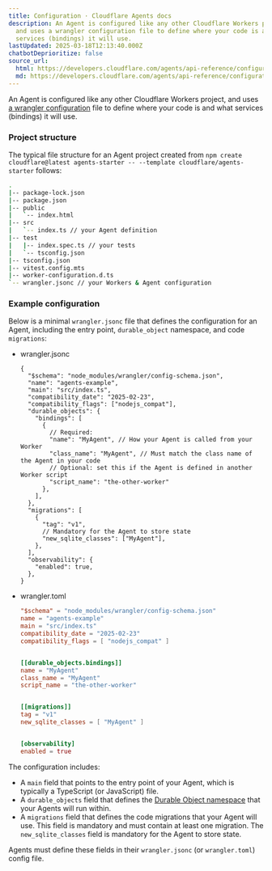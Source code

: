 ```yaml
---
title: Configuration · Cloudflare Agents docs
description: An Agent is configured like any other Cloudflare Workers project,
  and uses a wrangler configuration file to define where your code is and what
  services (bindings) it will use.
lastUpdated: 2025-03-18T12:13:40.000Z
chatbotDeprioritize: false
source_url:
  html: https://developers.cloudflare.com/agents/api-reference/configuration/
  md: https://developers.cloudflare.com/agents/api-reference/configuration/index.md
---
```


An Agent is configured like any other Cloudflare Workers project, and uses [a wrangler configuration](https://developers.cloudflare.com/workers/wrangler/configuration/) file to define where your code is and what services (bindings) it will use.

### Project structure

The typical file structure for an Agent project created from `npm create cloudflare@latest agents-starter -- --template cloudflare/agents-starter` follows:

```sh
.
|-- package-lock.json
|-- package.json
|-- public
|   `-- index.html
|-- src
|   `-- index.ts // your Agent definition
|-- test
|   |-- index.spec.ts // your tests
|   `-- tsconfig.json
|-- tsconfig.json
|-- vitest.config.mts
|-- worker-configuration.d.ts
`-- wrangler.jsonc // your Workers & Agent configuration
```

### Example configuration

Below is a minimal `wrangler.jsonc` file that defines the configuration for an Agent, including the entry point, `durable_object` namespace, and code `migrations`:

* wrangler.jsonc

  ```jsonc
  {
    "$schema": "node_modules/wrangler/config-schema.json",
    "name": "agents-example",
    "main": "src/index.ts",
    "compatibility_date": "2025-02-23",
    "compatibility_flags": ["nodejs_compat"],
    "durable_objects": {
      "bindings": [
        {
          // Required:
          "name": "MyAgent", // How your Agent is called from your Worker
          "class_name": "MyAgent", // Must match the class name of the Agent in your code
          // Optional: set this if the Agent is defined in another Worker script
          "script_name": "the-other-worker"
        },
      ],
    },
    "migrations": [
      {
        "tag": "v1",
        // Mandatory for the Agent to store state
        "new_sqlite_classes": ["MyAgent"],
      },
    ],
    "observability": {
      "enabled": true,
    },
  }
  ```

* wrangler.toml

  ```toml
  "$schema" = "node_modules/wrangler/config-schema.json"
  name = "agents-example"
  main = "src/index.ts"
  compatibility_date = "2025-02-23"
  compatibility_flags = [ "nodejs_compat" ]


  [[durable_objects.bindings]]
  name = "MyAgent"
  class_name = "MyAgent"
  script_name = "the-other-worker"


  [[migrations]]
  tag = "v1"
  new_sqlite_classes = [ "MyAgent" ]


  [observability]
  enabled = true
  ```

The configuration includes:

* A `main` field that points to the entry point of your Agent, which is typically a TypeScript (or JavaScript) file.
* A `durable_objects` field that defines the [Durable Object namespace](https://developers.cloudflare.com/durable-objects/reference/glossary/) that your Agents will run within.
* A `migrations` field that defines the code migrations that your Agent will use. This field is mandatory and must contain at least one migration. The `new_sqlite_classes` field is mandatory for the Agent to store state.

Agents must define these fields in their `wrangler.jsonc` (or `wrangler.toml`) config file.
